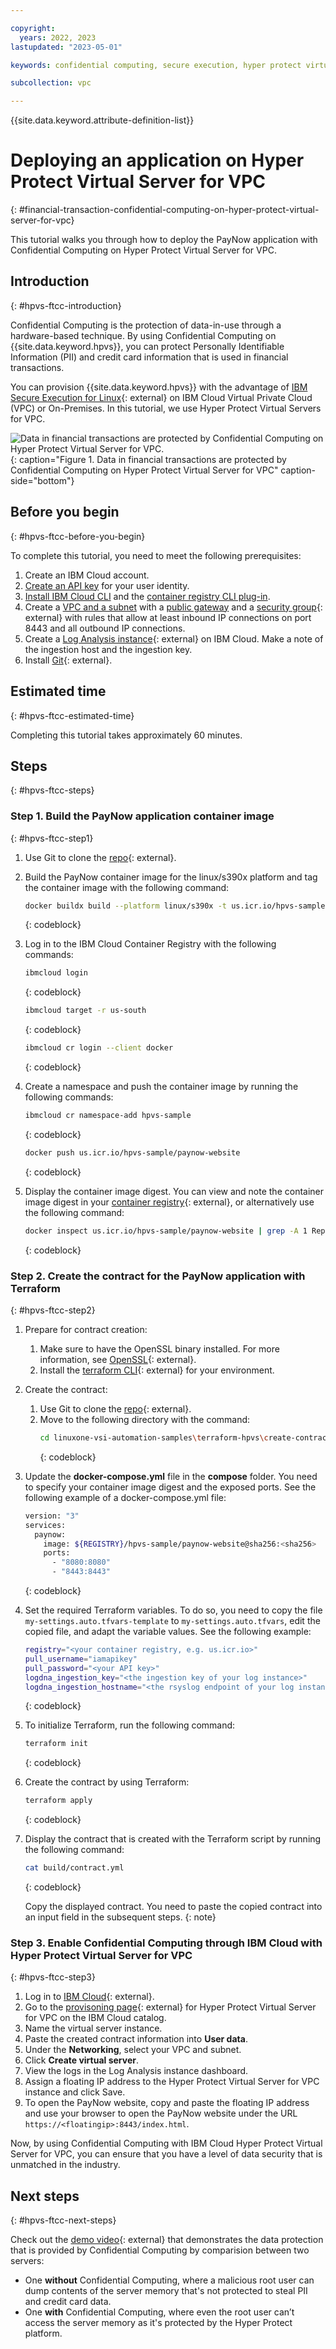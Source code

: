 ```yaml
---

copyright:
  years: 2022, 2023
lastupdated: "2023-05-01"

keywords: confidential computing, secure execution, hyper protect virtual server for vpc, terraform, tutorial, financial transaction

subcollection: vpc

---
```


{{site.data.keyword.attribute-definition-list}}

# Deploying an application on Hyper Protect Virtual Server for VPC
{: #financial-transaction-confidential-computing-on-hyper-protect-virtual-server-for-vpc}

This tutorial walks you through how to deploy the PayNow application with Confidential Computing on Hyper Protect Virtual Server for VPC.  

## Introduction
{: #hpvs-ftcc-introduction}

Confidential Computing is the protection of data-in-use through a hardware-based technique. By using Confidential Computing on {{site.data.keyword.hpvs}}, you can protect Personally Identifiable Information (PII) and credit card information that is used in financial transactions.

You can provision {{site.data.keyword.hpvs}} with the advantage of [IBM Secure Execution for Linux](https://www.ibm.com/docs/en/linux-on-systems?topic=virtualization-introducing-secure-execution-linux){: external} on IBM Cloud Virtual Private Cloud (VPC) or On-Premises. In this tutorial, we use Hyper Protect Virtual Servers for VPC.

![Data in financial transactions are protected by Confidential Computing on Hyper Protect Virtual Server for VPC.](images/paynow-code-pattern.svg "Data in financial transactions are protected by Confidential Computing on Hyper Protect Virtual Server for VPC."){: caption="Figure 1. Data in financial transactions are protected by Confidential Computing on Hyper Protect Virtual Server for VPC" caption-side="bottom"}

## Before you begin
{: #hpvs-ftcc-before-you-begin}

To complete this tutorial, you need to meet the following prerequisites: 
1.	Create an IBM Cloud account.
2.	[Create an API key](/docs/account?topic=account-userapikey) for your user identity.
3.	[Install IBM Cloud CLI](/docs/cli?topic=cli-install-ibmcloud-cli) and the [container registry CLI plug-in](/docs/cli?topic=cli-install-devtools-manually#idt-install-container-registry-cli-plugin).
4.	Create a [VPC and a subnet](/docs/vpc?topic=vpc-creating-a-vpc-using-the-ibm-cloud-console#creating-a-vpc-and-subnet) with a [public gateway](/docs/vpc?topic=vpc-create-public-gateways) and a [security group](https://cloud.ibm.com/vpc-ext/network/securityGroups){: external} with rules that allow at least inbound IP connections on port 8443 and all outbound IP connections.
5.	Create a [Log Analysis instance](https://cloud.ibm.com/catalog/services/logdna?callback=%2Fobserve%2Flogging%2Fcreate){: external} on IBM Cloud. Make a note of the ingestion host and the ingestion key.
6.	Install [Git](https://github.com/git-guides/install-git){: external}.

## Estimated time 
{: #hpvs-ftcc-estimated-time}

Completing this tutorial takes approximately 60 minutes.

## Steps
{: #hpvs-ftcc-steps}

### Step 1. Build the PayNow application container image
{: #hpvs-ftcc-step1}

1. Use Git to clone the [repo](https://github.com/ibm-hyper-protect/paynow-website){: external}. 

2. Build the PayNow container image for the linux/s390x platform and tag the container image with the following command:
   ```sh
   docker buildx build --platform linux/s390x -t us.icr.io/hpvs-sample/paynow-website .
   ```
   {: codeblock} 

3. Log in to the IBM Cloud Container Registry with the following commands:
   ```sh
   ibmcloud login
   ```
   {: codeblock} 

   ```sh
   ibmcloud target -r us-south
   ```
   {: codeblock} 

   ```sh
   ibmcloud cr login --client docker
   ```
   {: codeblock} 

4. Create a namespace and push the container image by running the following commands: 
   ```sh
   ibmcloud cr namespace-add hpvs-sample
   ```
   {: codeblock} 
   
   ```sh
   docker push us.icr.io/hpvs-sample/paynow-website
   ```
   {: codeblock} 
   
5. Display the container image digest. You can view and note the container image digest in your [container registry](/registry/images){: external}, or alternatively use the following command:
   ```sh
   docker inspect us.icr.io/hpvs-sample/paynow-website | grep -A 1 RepoDigests
   ```
   {: codeblock}

### Step 2. Create the contract for the PayNow application with Terraform
{: #hpvs-ftcc-step2}

1. Prepare for contract creation:
   1. Make sure to have the OpenSSL binary installed. For more information, see [OpenSSL](https://github.com/ibm-hyper-protect/linuxone-vsi-automation-samples/treemaster/terraform-hpvs#openssl){: external}. 
   2. Install the [terraform CLI](https://developer.hashicorp.com/terraform/tutorialsaws-get-started/install-cli){: external} for your environment. 

2. Create the contract:
   1. Use Git to clone the [repo](https://github.com/ibm-hyper-protect/linuxone-vsi-automation-samples){: external}. 
   2. Move to the following directory with the command:
      ```sh
      cd linuxone-vsi-automation-samples\terraform-hpvs\create-contract-dynamic-registry
      ```
      {: codeblock}

3. Update the **docker-compose.yml** file in the **compose** folder. You need to specify your container image digest and the exposed ports. See the following example of a docker-compose.yml file:
   ```sh
   version: "3"
   services:
     paynow:
       image: ${REGISTRY}/hpvs-sample/paynow-website@sha256:<sha256>
       ports:
         - "8080:8080"
         - "8443:8443"
   ```
   {: codeblock}

4. Set the required Terraform variables. To do so, you need to copy the file `my-settings.auto.tfvars-template` to `my-settings.auto.tfvars`, edit the copied file, and adapt the variable values. See the following example: 
   ```sh
   registry="<your container registry, e.g. us.icr.io>"
   pull_username="iamapikey"
   pull_password="<your API key>"
   logdna_ingestion_key="<the ingestion key of your log instance>"
   logdna_ingestion_hostname="<the rsyslog endpoint of your log instance without theport, e.g. syslog-a.<log_region>.logging.cloud.ibm.com>"
   ```
   {: codeblock}

5. To initialize Terraform, run the following command:
   ```sh
   terraform init
   ```
   {: codeblock}

6. Create the contract by using Terraform:
   ```sh
   terraform apply
   ```
   {: codeblock}

7. Display the contract that is created with the Terraform script by running the following command:
   ```sh
   cat build/contract.yml
   ```
   {: codeblock}
 
   Copy the displayed contract. You need to paste the copied contract into an input field in the subsequent steps.
   {: note}

### Step 3. Enable Confidential Computing through IBM Cloud with Hyper Protect Virtual Server for VPC
{: #hpvs-ftcc-step3}

1.	Log in to [IBM Cloud](/login){: external}.
2.	Go to the [provisoning page](/vpc-ext/provision/vs?architecture=s390x&secureExecution=true){: external} for Hyper Protect Virtual Server for VPC on the IBM Cloud catalog.
3.	Name the virtual server instance.
4.	Paste the created contract information into **User data**. 
5.	Under the **Networking**, select your VPC and subnet.
6.	Click **Create virtual server**.
7.	View the logs in the Log Analysis instance dashboard.
8.	Assign a floating IP address to the Hyper Protect Virtual Server for VPC instance and click Save. 
9.	To open the PayNow website, copy and paste the floating IP address and use your browser to open the PayNow website under the URL `https://<floatingip>:8443/index.html`.

Now, by using Confidential Computing with IBM Cloud Hyper Protect Virtual Server for VPC, you can ensure that you have a level of data security that is unmatched in the industry. 

## Next steps
{: #hpvs-ftcc-next-steps}

Check out the [demo video](https://mediacenter.ibm.com/media/IBM+Cloud+Show+Me-+Hyper+Protect+Services+for+Confidential+Computing+Demo/1_f7e970ig){: external} that demonstrates the data protection that is provided by Confidential Computing by comparision between two servers:
- One **without** Confidential Computing, where a malicious root user can dump contents of the server memory that's not protected to steal PII and credit card data.
- One **with** Confidential Computing, where even the root user can’t access the server memory as it's protected by the Hyper Protect platform.
